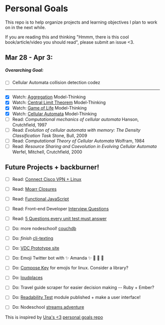 # Personal Goals

This repo is to help organize projects and learning objectives I plan to work on in the next while.

If you are reading this and thinking "Hmmm, there is this cool book/article/video you should read", please submit an issue <3. 

## Mar 28 - Apr 3:

##### Overarching Goal:

- [ ] Cellular Automata collision detection codez

-------------------------------

- [x] Watch: [Aggregation](https://www.youtube.com/watch?v=Kc-KW8EuFZw) Model-Thinking
- [x] Watch: [Central Limit Theorem](https://www.youtube.com/watch?v=ifTRaYnAfh4) Model-Thinking
- [x] Watch: [Game of Life](https://www.youtube.com/watch?v=fna6xW76NYg) Model-Thinking
- [x] Watch: [Cellular Automata](https://www.youtube.com/watch?v=XBB_lOfsqQA) Model-Thinking
- [ ] Read: _Computational mechanics of cellular automata_ Hanson, Crutchfield, 1997
- [ ] Read: _Evolution of cellular automata with memory: The Density Classification Task_ Stone, Bull, 2009
- [ ] Read: _Computational Theory of Cellular Automata_ Wolfram, 1984
- [ ] Read: _Resource Sharing and Coevolution in Evolving Cellular Automata_ Werfel, Mitchell, Crutchfield, 2000

## Future Projects + backburner! 

- [ ] Read: [Connect Cisco VPN + Linux](http://www.humans-enabled.com/2011/12/how-to-connect-to-cisco-systems-vpn.html) 
- [ ] Read: [Moarr Closures](https://medium.com/javascript-scene/master-the-javascript-interview-what-is-a-closure-b2f0d2152b36#.lzipqnat7)
- [ ] Read: [Functional JavaScript](http://almostobsolete.net/talks/functionaljs/#1)
- [ ] Read: Front-end Developer [Interview Questions](https://github.com/h5bp/Front-end-Developer-Interview-Questions)
- [ ] Read: [5 Questions every unit test must answer](https://medium.com/javascript-scene/what-every-unit-test-needs-f6cd34d9836d#.l3fulg470)
- [ ] Do: more nodeschool! [couchdb](https://github.com/robertkowalski/learnyoucouchdb)
- [ ] Do: *finish* [cli-texting](https://github.com/lrlna/cli-texting)
- [ ] Do: [VDC Prototype site](https://github.com/lrlna/vdc-visualization)
- [ ] Do: Emoji Twitter bot with :sparkles: Amanda :sparkles: :information_desk_person: :tada: :star2:
- [ ] Do: [Compose Key](https://help.ubuntu.com/community/ComposeKey) for emojis for linux. Consider a library?
- [ ] Do: [loudplaces](https://github.com/soundboards/loudplaces)
- [ ] Do: Travel guide scraper for easier decision making -- Ruby + Ember?
- [ ] Do: [Readability Test](https://github.com/lrlna/readability-test) module published + make a user interface!
- [ ] Do: Nodeschool [streams adventure](https://github.com/substack/stream-adventure)


This is inspired by [Una's <3](https://twitter.com/Una) [personal goals repo](https://github.com/una/personal-goals)

